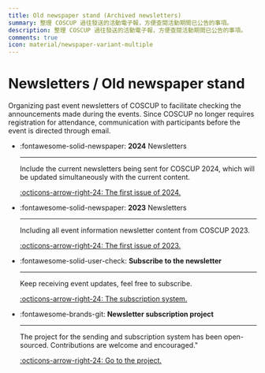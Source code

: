 ```yaml
---
title: Old newspaper stand (Archived newsletters)
summary: 整理 COSCUP 過往發送的活動電子報，方便查閱活動期間已公告的事項。
description: 整理 COSCUP 過往發送的活動電子報，方便查閱活動期間已公告的事項。
comments: true
icon: material/newspaper-variant-multiple
---
```


# Newsletters / Old newspaper stand

Organizing past event newsletters of COSCUP to facilitate checking the announcements made during the events. Since COSCUP no longer requires registration for attendance, communication with participants before the event is directed through email.

<div class="grid cards" markdown>

-   :fontawesome-solid-newspaper: __2024__ Newsletters

    ---

    Include the current newsletters being sent for COSCUP 2024, which will be updated simultaneously with the current content.

    [:octicons-arrow-right-24: The first issue of 2024.](2024/20240118.md)

-   :fontawesome-solid-newspaper: __2023__ Newsletters

    ---

    Including all event information newsletter content from COSCUP 2023.

    [:octicons-arrow-right-24: The first issue of 2023.](2023/20230302.md)

-   :fontawesome-solid-user-check: __Subscribe to the newsletter__

    ---

    Keep receiving event updates, feel free to subscribe.

    [:octicons-arrow-right-24: The subscription system.](https://secretary.coscup.org/subscribe/coscup)

-  :fontawesome-brands-git: __Newsletter subscription project__

    ---

    The project for the sending and subscription system has been open-sourced. Contributions are welcome and encouraged."

    [:octicons-arrow-right-24: Go to the project.](https://github.com/COSCUP/subscribe/)

</div>
